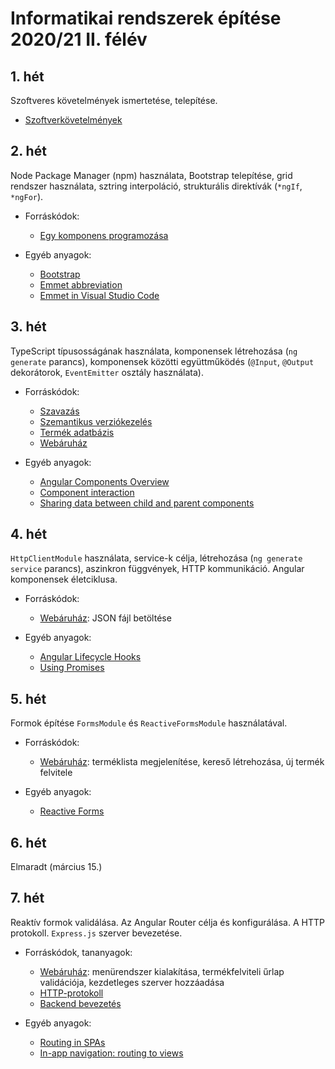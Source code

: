 # Informatikai rendszerek építése 2020/21 II. félév

## 1. hét
Szoftveres követelmények ismertetése, telepítése.

- [Szoftverkövetelmények](https://github.com/aron123/infosystems-20-21-II/tree/week01/requirements)

## 2. hét
Node Package Manager (npm) használata, Bootstrap telepítése, grid rendszer használata, sztring interpoláció, strukturális direktívák (`*ngIf`, `*ngFor`).

- Forráskódok:
  - [Egy komponens programozása](https://github.com/aron123/infosystems-20-21-II/tree/week02/intro) 

- Egyéb anyagok:
  - [Bootstrap](https://getbootstrap.com/docs/4.6/getting-started/introduction/)
  - [Emmet abbreviation](https://docs.emmet.io/abbreviations/syntax/)
  - [Emmet in Visual Studio Code](https://code.visualstudio.com/docs/editor/emmet)

## 3. hét
TypeScript típusosságának használata, komponensek létrehozása (`ng generate` parancs), komponensek közötti együttműködés (`@Input`, `@Output` dekorátorok, `EventEmitter` osztály használata).

- Forráskódok:
  - [Szavazás](https://github.com/aron123/infosystems-20-21-II/tree/week03/votes)
  - [Szemantikus verziókezelés](https://github.com/aron123/infosystems-20-21-II/tree/week03/semantic-versioning)
  - [Termék adatbázis](https://github.com/aron123/infosystems-20-21-II/tree/week03/products-json)
  - [Webáruház](https://github.com/aron123/infosystems-20-21-II/tree/week03/webshop)

- Egyéb anyagok:
  - [Angular Components Overview](https://angular.io/guide/component-overview)
  - [Component interaction](https://angular.io/guide/component-interaction)
  - [Sharing data between child and parent components](https://angular.io/guide/inputs-outputs)

## 4. hét
`HttpClientModule` használata, service-k célja, létrehozása (`ng generate service` parancs), aszinkron függvények, HTTP kommunikáció. Angular komponensek életciklusa.

- Forráskódok:
  - [Webáruház](https://github.com/aron123/infosystems-20-21-II/tree/week03/webshop): JSON fájl betöltése

- Egyéb anyagok:
  - [Angular Lifecycle Hooks](https://codecraft.tv/courses/angular/components/lifecycle-hooks/)
  - [Using Promises](https://developer.mozilla.org/en-US/docs/Web/JavaScript/Guide/Using_promises)

## 5. hét
Formok építése `FormsModule` és `ReactiveFormsModule` használatával.

- Forráskódok:
  - [Webáruház](https://github.com/aron123/infosystems-20-21-II/tree/week03/webshop): terméklista megjelenítése, kereső létrehozása, új termék felvitele

- Egyéb anyagok:
  - [Reactive Forms](https://angular.io/guide/reactive-forms)

## 6. hét
Elmaradt (március 15.)

## 7. hét
Reaktív formok validálása. Az Angular Router célja és konfigurálása. A HTTP protokoll. `Express.js` szerver bevezetése.

- Forráskódok, tananyagok:
  - [Webáruház](https://github.com/aron123/infosystems-20-21-II/tree/week03/webshop): menürendszer kialakítása, termékfelviteli űrlap validációja, kezdetleges szerver hozzáadása
  - [HTTP-protokoll](https://github.com/aron123/infosystems-20-21-II/tree/week07/http)
  - [Backend bevezetés](https://github.com/aron123/infosystems-20-21-II/tree/week07/backend-basics)

- Egyéb anyagok:
  - [Routing in SPAs](https://dev.to/marcomonsanto/routing-in-spas-173i)
  - [In-app navigation: routing to views](https://angular.io/guide/router)
  